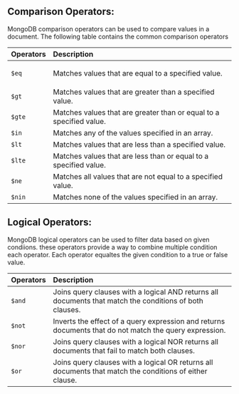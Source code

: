 ## Comparison Operators:
MongoDB comparison operators can be used to compare values in a document. The following table contains the common comparison operators


| Operators  | Description |
| ------------- |:-----------------------|
| `$eq `    | <p> Matches values that are equal to a specified value.  </p>   |
| `$gt`     | Matches values that are greater than a specified value.     |
| `$gte`     | Matches values that are greater than or equal to a specified value.     |
| `$in`     | Matches any of the values specified in an array.     |
| `$lt`    | Matches values that are less than a specified value.     |
| `$lte`     | Matches values that are less than or equal to a specified value.     |
| `$ne`      | Matches all values that are not equal to a specified value.     |
| `$nin`      | Matches none of the values specified in an array.     |

## Logical Operators:
MongoDB logical operators can be used to filter data based on given condiions. these operators provide a way to combine multiple condition each operator. Each operator equaltes the given condition to a true or false value.

| Operators  | Description |
| ------------- |:-----------------------|
| `$and `    | Joins query clauses with a logical AND returns all documents that match the conditions of both clauses.   |
| `$not`     | Inverts the effect of a query expression and returns documents that do not match the query expression. |
| `$nor`     | Joins query clauses with a logical NOR returns all documents that fail to match both clauses.     |
| `$or`     | Joins query clauses with a logical OR returns all documents that match the conditions of either clause.     |
